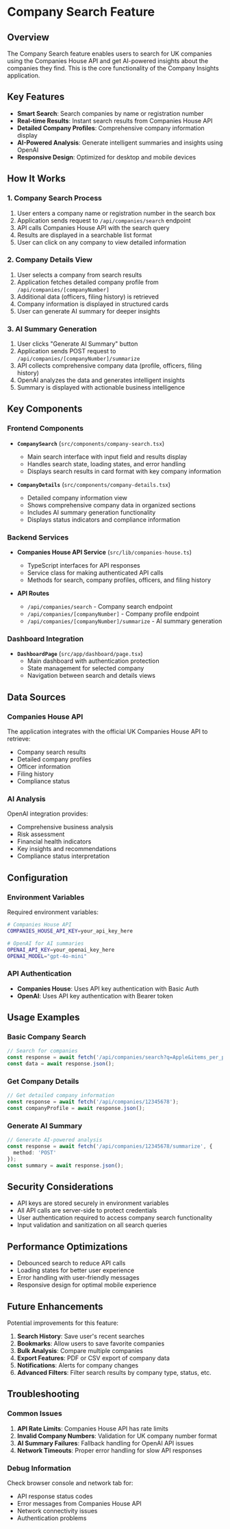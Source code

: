 # Company Search Feature

## Overview

The Company Search feature enables users to search for UK companies using the Companies House API and get AI-powered insights about the companies they find. This is the core functionality of the Company Insights application.

## Key Features

- **Smart Search**: Search companies by name or registration number
- **Real-time Results**: Instant search results from Companies House API
- **Detailed Company Profiles**: Comprehensive company information display
- **AI-Powered Analysis**: Generate intelligent summaries and insights using OpenAI
- **Responsive Design**: Optimized for desktop and mobile devices

## How It Works

### 1. Company Search Process

1. User enters a company name or registration number in the search box
2. Application sends request to `/api/companies/search` endpoint
3. API calls Companies House API with the search query
4. Results are displayed in a searchable list format
5. User can click on any company to view detailed information

### 2. Company Details View

1. User selects a company from search results
2. Application fetches detailed company profile from `/api/companies/[companyNumber]`
3. Additional data (officers, filing history) is retrieved
4. Company information is displayed in structured cards
5. User can generate AI summary for deeper insights

### 3. AI Summary Generation

1. User clicks "Generate AI Summary" button
2. Application sends POST request to `/api/companies/[companyNumber]/summarize`
3. API collects comprehensive company data (profile, officers, filing history)
4. OpenAI analyzes the data and generates intelligent insights
5. Summary is displayed with actionable business intelligence

## Key Components

### Frontend Components

- **`CompanySearch`** (`src/components/company-search.tsx`)
  - Main search interface with input field and results display
  - Handles search state, loading states, and error handling
  - Displays search results in card format with key company information

- **`CompanyDetails`** (`src/components/company-details.tsx`)
  - Detailed company information view
  - Shows comprehensive company data in organized sections
  - Includes AI summary generation functionality
  - Displays status indicators and compliance information

### Backend Services

- **Companies House API Service** (`src/lib/companies-house.ts`)
  - TypeScript interfaces for API responses
  - Service class for making authenticated API calls
  - Methods for search, company profiles, officers, and filing history

- **API Routes**
  - `/api/companies/search` - Company search endpoint
  - `/api/companies/[companyNumber]` - Company profile endpoint
  - `/api/companies/[companyNumber]/summarize` - AI summary generation

### Dashboard Integration

- **`DashboardPage`** (`src/app/dashboard/page.tsx`)
  - Main dashboard with authentication protection
  - State management for selected company
  - Navigation between search and details views

## Data Sources

### Companies House API

The application integrates with the official UK Companies House API to retrieve:

- Company search results
- Detailed company profiles
- Officer information
- Filing history
- Compliance status

### AI Analysis

OpenAI integration provides:

- Comprehensive business analysis
- Risk assessment
- Financial health indicators
- Key insights and recommendations
- Compliance status interpretation

## Configuration

### Environment Variables

Required environment variables:

```bash
# Companies House API
COMPANIES_HOUSE_API_KEY=your_api_key_here

# OpenAI for AI summaries
OPENAI_API_KEY=your_openai_key_here
OPENAI_MODEL="gpt-4o-mini"
```

### API Authentication

- **Companies House**: Uses API key authentication with Basic Auth
- **OpenAI**: Uses API key authentication with Bearer token

## Usage Examples

### Basic Company Search

```typescript
// Search for companies
const response = await fetch('/api/companies/search?q=Apple&items_per_page=20');
const data = await response.json();
```

### Get Company Details

```typescript
// Get detailed company information
const response = await fetch('/api/companies/12345678');
const companyProfile = await response.json();
```

### Generate AI Summary

```typescript
// Generate AI-powered analysis
const response = await fetch('/api/companies/12345678/summarize', {
  method: 'POST'
});
const summary = await response.json();
```

## Security Considerations

- API keys are stored securely in environment variables
- All API calls are server-side to protect credentials
- User authentication required to access company search functionality
- Input validation and sanitization on all search queries

## Performance Optimizations

- Debounced search to reduce API calls
- Loading states for better user experience
- Error handling with user-friendly messages
- Responsive design for optimal mobile experience

## Future Enhancements

Potential improvements for this feature:

1. **Search History**: Save user's recent searches
2. **Bookmarks**: Allow users to save favorite companies
3. **Bulk Analysis**: Compare multiple companies
4. **Export Features**: PDF or CSV export of company data
5. **Notifications**: Alerts for company changes
6. **Advanced Filters**: Filter search results by company type, status, etc.

## Troubleshooting

### Common Issues

1. **API Rate Limits**: Companies House API has rate limits
2. **Invalid Company Numbers**: Validation for UK company number format
3. **AI Summary Failures**: Fallback handling for OpenAI API issues
4. **Network Timeouts**: Proper error handling for slow API responses

### Debug Information

Check browser console and network tab for:
- API response status codes
- Error messages from Companies House API
- Network connectivity issues
- Authentication problems